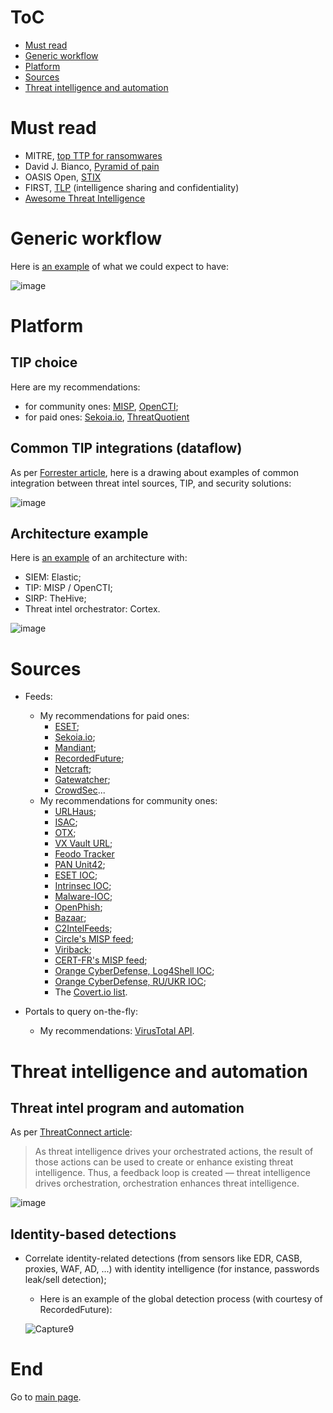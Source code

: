 # ToC

* [Must read](https://github.com/cyb3rxp/awesome-soc/blob/main/threat_intelligence.md#must-read)
* [Generic workflow](https://github.com/cyb3rxp/awesome-soc/blob/main/threat_intelligence.md#generic-workflow)
* [Platform](https://github.com/cyb3rxp/awesome-soc/blob/main/threat_intelligence.md#platform)
* [Sources](https://github.com/cyb3rxp/awesome-soc/blob/main/threat_intelligence.md#sources)
* [Threat intelligence and automation](https://github.com/cyb3rxp/awesome-soc/blob/main/threat_intelligence.md#threat-intelligence-and-automation)


# Must read

* MITRE, [top TTP for ransomwares](https://top-attack-techniques.mitre-engenuity.org/)
* David J. Bianco, [Pyramid of pain](https://detect-respond.blogspot.com/2013/03/the-pyramid-of-pain.html)
* OASIS Open, [STIX](https://oasis-open.github.io/cti-documentation/stix/intro.html)
* FIRST, [TLP](https://www.first.org/tlp/) (intelligence sharing and confidentiality)
* [Awesome Threat Intelligence](https://github.com/hslatman/awesome-threat-intelligence) 

# Generic workflow

Here is [an example](https://www.erdalozkaya.com/cyber-threat-intelligence/) of what we could expect to have:

![image](https://user-images.githubusercontent.com/16035152/204064894-943ad4e9-c1f6-4e5e-a7d8-ac5eb22f13fe.png)


# Platform
## TIP choice 
Here are my recommendations:
* for community ones: [MISP](https://www.misp-project.org/), [OpenCTI](https://www.filigran.io/en/products/opencti/);
* for paid ones: [Sekoia.io](https://www.sekoia.io/fr/produire-et-personnaliser-votre-propre-intelligence/), [ThreatQuotient](https://www.threatq.com/)

## Common TIP integrations (dataflow)

As per [Forrester article](https://www.forrester.com/blogs/15-11-07-starting_soon_threat_intelligence_platforms_research_0/), here is a drawing about examples of common integration between threat intel sources, TIP, and security solutions:

![image](https://user-images.githubusercontent.com/16035152/204065814-2fc1b048-94d7-4f73-885e-b12d24ae2939.png)

## Architecture example

Here is [an example](https://securityonline.info/s1em-siem-with-sirp-and-threat-intel/) of an architecture with:
 * SIEM: Elastic;
 * TIP: MISP / OpenCTI;
 * SIRP: TheHive;
 * Threat intel orchestrator: Cortex.
 
![image](https://user-images.githubusercontent.com/16035152/204066143-6c0a9cf0-67ab-44c7-b67e-af5df5a07219.png)


# Sources
* Feeds:
   * My recommendations for paid ones: 
     * [ESET](https://www.eset.com/us/business/services/threat-intelligence/);
     * [Sekoia.io](https://www.sekoia.io/fr/sekoia-io-cti/); 
     * [Mandiant](https://www.mandiant.com/advantage/threat-intelligence/subscribe); 
     * [RecordedFuture](https://www.recordedfuture.com/platform/threat-intelligence); 
     * [Netcraft](https://www.netcraft.com/cybercrime/malicious-site-feeds/); 
     * [Gatewatcher](https://www.gatewatcher.com/en/our-solutions/lastinfosec/);
     * [CrowdSec](https://app.crowdsec.net/cti)...
   * My recommendations for community ones: 
     * [URLHaus](https://urlhaus.abuse.ch/api/); 
     * [ISAC](https://www.enisa.europa.eu/publications/information-sharing-and-analysis-center-isacs-cooperative-models);
     * [OTX](https://otx.alienvault.com/api);
     * [VX Vault URL](http://vxvault.net/URL_List.php);
     * [Feodo Tracker](https://feodotracker.abuse.ch/blocklist/)
     * [PAN Unit42](https://github.com/pan-unit42/iocs);
     * [ESET IOC](https://github.com/eset/malware-ioc);
     * [Intrinsec IOC](https://github.com/Intrinsec/IOCs);
     * [Malware-IOC](https://github.com/executemalware/Malware-IOCs);
     * [OpenPhish](https://openphish.com/feed.txt);
     * [Bazaar](https://bazaar.abuse.ch/export/csv/recent/);
     * [C2IntelFeeds](https://raw.githubusercontent.com/drb-ra/C2IntelFeeds/master/feeds/IPC2s-30day.csv);
     * [Circle's MISP feed](https://www.circl.lu/doc/misp/feed-osint/);
     * [Viriback](https://tracker.viriback.com/dump.php);
     * [CERT-FR's MISP feed](https://misp.cert.ssi.gouv.fr/feed-misp/);
     * [Orange CyberDefense, Log4Shell IOC](https://github.com/Orange-Cyberdefense/log4shell_iocs);
     * [Orange CyberDefense, RU/UKR IOC](https://github.com/Orange-Cyberdefense/russia-ukraine_IOCs);
     * The [Covert.io list](http://www.covert.io/threat-intelligence/).


* Portals to query on-the-fly:
  * My recommendations: [VirusTotal API](https://support.virustotal.com/hc/en-us/articles/115002100149-API).

# Threat intelligence and automation

## Threat intel program and automation

As per [ThreatConnect article](https://threatconnect.com/blog/tip-soar-creating-increased-capability-for-less-mature-teams/):
> As threat intelligence drives your orchestrated actions, the result of those actions can be used to create or enhance existing threat intelligence. Thus, a feedback loop is created — threat intelligence drives orchestration, orchestration enhances threat intelligence.

![image](https://user-images.githubusercontent.com/16035152/204065697-12466101-aa54-41a6-a462-a5831a1f22ef.png)


## Identity-based detections
 
* Correlate identity-related detections (from sensors like EDR, CASB, proxies, WAF, AD, ...) with identity intelligence (for instance, passwords leak/sell detection); 
  * Here is an example of the global detection process (with courtesy of RecordedFuture):
  
  ![Capture9](https://user-images.githubusercontent.com/16035152/202507017-15903302-2a61-40ba-9266-30b27de92af6.PNG)
  
    
# End
Go to [main page](https://github.com/cyb3rxp/awesome-soc/blob/main/README.md).
